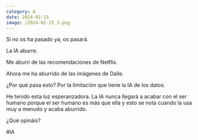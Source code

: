 ```yaml
--- 
category: A 
date: 2024-02-15 
image: /2024-02-15_3.png 
--- 
```


Si no os ha pasado ya, os pasará.

La IA aburre.

Me aburrí de las recomendaciones de Netflix.

Ahora me ha aburrido de las imágenes de Dalle.

¿Por qué pasa esto? Por la limitación que tiene la IA de los datos.

He tenido esta luz esperanzadora. La IA nunca llegará a acabar con el ser humano porque el ser humano es más que ella y esto se nota cuando la usa muy a menudo y acaba aburrido.

¿Qué opináis?

#IA